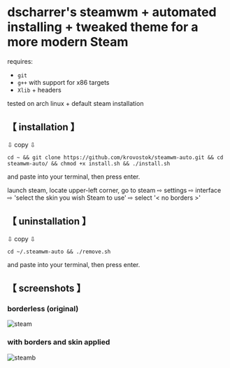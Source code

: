 
# dscharrer's steamwm + automated installing + tweaked theme for a more modern Steam

requires:
- `git`
- `g++` with support for x86 targets
- `Xlib` + headers

tested on arch linux + default steam installation

## 【 installation 】

⇩ copy ⇩
```
cd ~ && git clone https://github.com/krovostok/steamwm-auto.git && cd steamwm-auto/ && chmod +x install.sh && ./install.sh
```
and paste into your terminal, then press enter.

launch steam, locate upper-left corner, go to steam ⇨ settings ⇨ interface ⇨ 'select the skin you wish Steam to use' ⇨ select '< no borders >'

## 【 uninstallation 】

⇩ copy ⇩
```
cd ~/.steamwm-auto && ./remove.sh
```
and paste into your terminal, then press enter.

## 【 screenshots 】

### borderless (original)
![steam](https://user-images.githubusercontent.com/95653526/196628608-2362b6db-9410-42bf-a8d3-57df84d89fe5.png)

### with borders and skin applied
![steamb](https://user-images.githubusercontent.com/95653526/196628633-94957c9c-3564-4c02-bb25-c95714b144c4.png)
